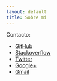 ```yaml
---
layout: default
title: Sobre mí
---
```

Contacto:

<ul class="social2">
    <li><a class="social github" href="http://github.com/enrmarc">GitHub</a></li>
    <li><a class="social stackoverflow" href="http://stackoverflow.com/users/434171/enrmarc">Stackoverflow</a></li>
    <li><a class="social twitter" href="http://twitter.com/enrmarc">Twitter</a></li>
    <li><a class="social google" href="https://profiles.google.com/101056314044406602016/about">Google+</a></li>
    <li><a class="social gmail" href="mailto:enrmarc@gmail.com">Gmail</a></li>
</ul>
